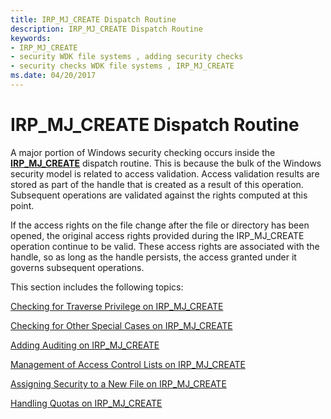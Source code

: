 ```yaml
---
title: IRP_MJ_CREATE Dispatch Routine
description: IRP_MJ_CREATE Dispatch Routine
keywords:
- IRP_MJ_CREATE
- security WDK file systems , adding security checks
- security checks WDK file systems , IRP_MJ_CREATE
ms.date: 04/20/2017
---
```


# IRP\_MJ\_CREATE Dispatch Routine


A major portion of Windows security checking occurs inside the [**IRP\_MJ\_CREATE**](./irp-mj-create.md) dispatch routine. This is because the bulk of the Windows security model is related to access validation. Access validation results are stored as part of the handle that is created as a result of this operation. Subsequent operations are validated against the rights computed at this point.

If the access rights on the file change after the file or directory has been opened, the original access rights provided during the IRP\_MJ\_CREATE operation continue to be valid. These access rights are associated with the handle, so as long as the handle persists, the access granted under it governs subsequent operations.

This section includes the following topics:

[Checking for Traverse Privilege on IRP\_MJ\_CREATE](checking-for-traverse-privilege-on-irp-mj-create.md)

[Checking for Other Special Cases on IRP\_MJ\_CREATE](checking-for-other-special-cases--on-irp-mj-create.md)

[Adding Auditing on IRP\_MJ\_CREATE](adding-auditing-on-irp-mj-create.md)

[Management of Access Control Lists on IRP\_MJ\_CREATE](management-of-access-control-lists-on-irp-mj-create.md)

[Assigning Security to a New File on IRP\_MJ\_CREATE](assigning-security-to-a-new-file-on-irp-mj-create.md)

[Handling Quotas on IRP\_MJ\_CREATE](handling-quotas-on-irp-mj-create.md)

 


